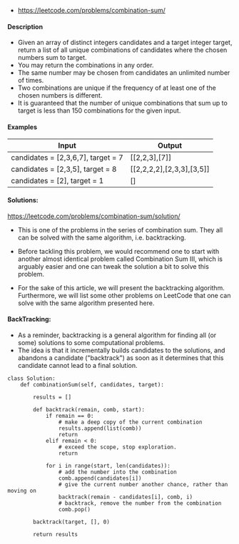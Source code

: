 - https://leetcode.com/problems/combination-sum/



#### Description
- Given an array of distinct integers candidates and a target integer target, return a list of all unique combinations of candidates where the chosen numbers sum to target. 
- You may return the combinations in any order.
- The same number may be chosen from candidates an unlimited number of times. 
- Two combinations are unique if the frequency of at least one of the chosen numbers is different.
- It is guaranteed that the number of unique combinations that sum up to target is less than 150 combinations for the given input.



#### Examples
| Input | Output | 
| --- | --- |
|candidates = [2,3,6,7], target = 7| [[2,2,3],[7]]|
| candidates = [2,3,5], target = 8 | [[2,2,2,2],[2,3,3],[3,5]] |
|candidates = [2], target = 1 | [] |



#### Solutions:
https://leetcode.com/problems/combination-sum/solution/

- This is one of the problems in the series of combination sum. They all can be solved with the same algorithm, i.e. backtracking.

- Before tackling this problem, we would recommend one to start with another almost identical problem called Combination Sum III, which is arguably easier and one can tweak the solution a bit to solve this problem.

- For the sake of this article, we will present the backtracking algorithm. Furthermore, we will list some other problems on LeetCode that one can solve with the same algorithm presented here.


#### BackTracking:
- As a reminder, backtracking is a general algorithm for finding all (or some) solutions to some computational problems. 
- The idea is that it incrementally builds candidates to the solutions, and abandons a candidate ("backtrack") as soon as it determines that this candidate cannot lead to a final solution.


```
class Solution:
    def combinationSum(self, candidates, target):

        results = []

        def backtrack(remain, comb, start):
            if remain == 0:
                # make a deep copy of the current combination
                results.append(list(comb))
                return
            elif remain < 0:
                # exceed the scope, stop exploration.
                return

            for i in range(start, len(candidates)):
                # add the number into the combination
                comb.append(candidates[i])
                # give the current number another chance, rather than moving on
                backtrack(remain - candidates[i], comb, i)
                # backtrack, remove the number from the combination
                comb.pop()

        backtrack(target, [], 0)

        return results
```
